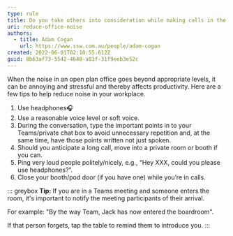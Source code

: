 ```yaml
---
type: rule
title: Do you take others into consideration while making calls in the office?
uri: reduce-office-noise
authors:
  - title: Adam Cogan
    url: https://www.ssw.com.au/people/adam-cogan
created: 2022-06-01T02:10:55.612Z
guid: 8b63af73-5542-4648-a81f-31f9eeb3e52c
---
```

When the noise in an open plan office goes beyond appropriate levels, it can be annoying and stressful and thereby affects productivity. Here are a few tips to help reduce noise in your workplace.

1. Use headphones🎧
2. Use a reasonable voice level or soft voice.
3. During the conversation, type the important points in to your Teams/private chat box to avoid unnecessary repetition and, at the same time, have those points written not just spoken.
4. Should you anticipate a long call, move into a private room or booth if you can.
5. Ping very loud people politely/nicely, e.g., “Hey XXX, could you please use headphones?”.
6. Close your booth/pod door (if you have one) while you’re in calls.

::: greybox
**Tip:** If you are in a Teams meeting and someone enters the room, it's important to notify the meeting participants of their arrival. 

For example: "By the way Team, Jack has now entered the boardroom".

If that person forgets, tap the table to remind them to introduce you.
:::